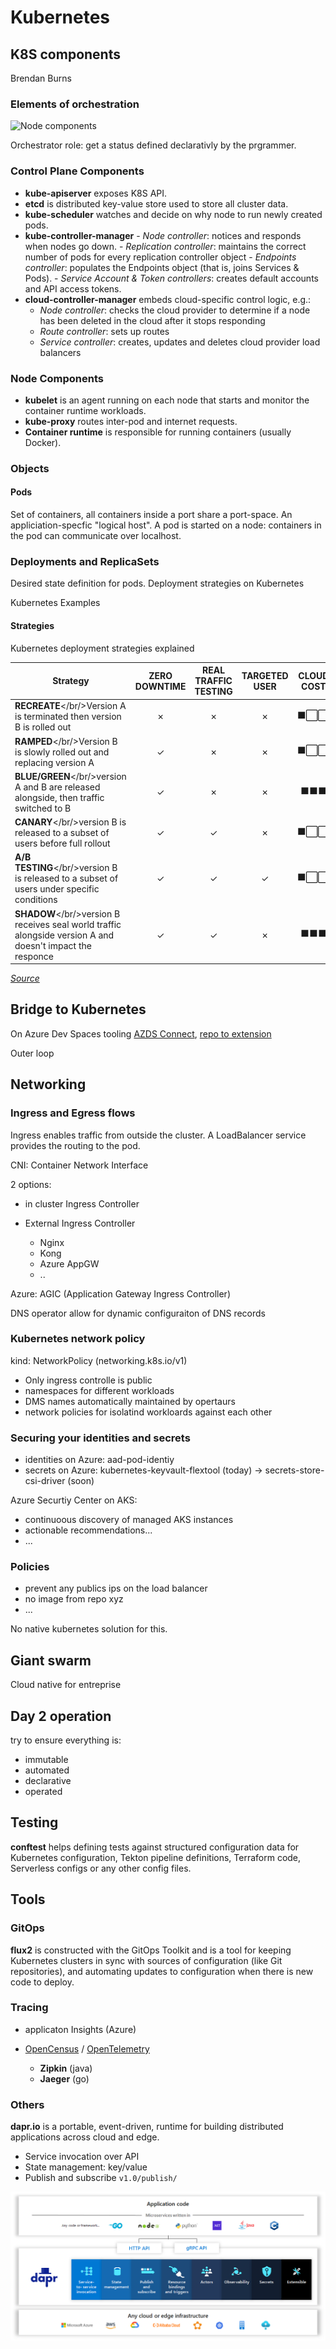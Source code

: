 # Kubernetes


## K8S components

Brendan Burns

### Elements of orchestration

![Node components](https://d33wubrfki0l68.cloudfront.net/7016517375d10c702489167e704dcb99e570df85/7bb53/images/docs/components-of-kubernetes.png)

Orchestrator role: get a status defined declarativly by the prgrammer.



### Control Plane Components

* **kube-apiserver** exposes K8S API.
* **etcd** <badge-stars repo='etcd-io/etcd'></badge-stars> is distributed key-value store used to store all cluster data.
* **kube-scheduler** watches and decide on why node to run newly created pods.
* **kube-controller-manager**
      - *Node controller*: notices and responds when nodes go down.
      - *Replication controller*: maintains the correct number of pods for every replication controller object
      - *Endpoints controller*: populates the Endpoints object (that is, joins Services & Pods).
      - *Service Account & Token controllers*: creates default accounts and API access tokens.
* **cloud-controller-manager** embeds cloud-specific control logic, e.g.:
     * *Node controller*: checks the cloud provider to determine if a node has been deleted in the cloud after it stops responding
     * *Route controller*: sets up routes
     * *Service controller*: creates, updates and deletes cloud provider load balancers

### Node Components

* **kubelet** is an agent running on each node that starts and monitor the container runtime workloads.
* **kube-proxy** routes inter-pod and internet requests.
* **Container runtime** is responsible for running containers (usually Docker).


### Objects

#### Pods

Set of containers, all containers inside a port share a port-space. An appliciation-specfic "logical host". A pod is started on a node: containers in the pod can communicate over localhost.



### Deployments and ReplicaSets

Desired state definition for pods. Deployment strategies on Kubernetes


Kubernetes Examples <badge-stars repo='ContainerSolutions/kubernetes-examples'></badge-stars>

#### Strategies

 Kubernetes deployment strategies explained <badge-stars repo='ContainerSolutions/k8s-deployment-strategies'></badge-stars>

<div class="table_initial"></div>

| Strategy                                                                                                  | ZERO DOWNTIME | REAL TRAFFIC  TESTING | TARGETED USER | CLOUD COST | ROLLBACK DURATION | NEGATIVE IMPACT ON USER | COMPLEXITY OF SETUP |
|-----------------------------------------------------------------------------------------------------------|:-------------:|:---------------------:|:-------------:|:----------:|:-----------------:|:-----------------------:|:-------------------:|
| **RECREATE**</br/>Version A is terminated then version B is rolled out                                    |       ✗       |           ✗           |       ✗       |   ⬛⬜⬜   |       ⬛⬛⬛      |          ⬛⬛⬛         |        ⬜⬜⬜       |
| **RAMPED**</br/>Version B is slowly rolled out and replacing version A                                    |       ✓       |           ✗           |       ✗       |   ⬛⬜⬜   |       ⬛⬛⬛      |          ⬛⬜⬜         |        ⬛⬜⬜       |
| **BLUE/GREEN**</br/>version A and B are released alongside, then traffic switched to B                    |       ✓       |           ✗           |       ✗       |   ⬛⬛⬛   |       ⬜⬜⬜      |          ⬛⬛⬜         |        ⬛⬛⬜       |
| **CANARY**</br/>version B is released to a subset of users before full rollout                            |       ✓       |           ✓           |       ✗       |   ⬛⬜⬜   |       ⬛⬜⬜      |          ⬛⬜⬜         |        ⬛⬛⬜       |
| **A/B TESTING**</br/>version B is released to a subset of users under specific conditions                 |       ✓       |           ✓           |       ✓       |   ⬛⬜⬜   |       ⬛⬜⬜      |          ⬛⬜⬜         |        ⬛⬛⬛       |
| **SHADOW**</br/>version B receives seal world traffic alongside version A and doesn't impact the responce |       ✓       |           ✓           |       ✗       |   ⬛⬛⬛   |       ⬜⬜⬜      |          ⬜⬜⬜         |        ⬛⬛⬛       |
[*Source*](https://www.cncf.io/wp-content/uploads/2020/08/CNCF-Presentation-Template-K8s-Deployment.pdf)


## Bridge to Kubernetes


On Azure Dev Spaces tooling [AZDS Connect](https://code.visualstudio.com/docs/containers/bridge-to-kubernetes), [repo to extension](https://github.com/Microsoft/mindaro)

Outer loop

## Networking

### Ingress and Egress flows


Ingress enables traffic from outside the cluster. A LoadBalancer service provides the routing to the pod.

CNI: Container Network Interface


2 options:
- in cluster Ingress Controller
- External Ingress Controller


  - Nginx
  - Kong
  - Azure AppGW
  - ..

Azure: AGIC (Application Gateway Ingress Controller)

DNS operator
allow for dynamic configuraiton of DNS records

### Kubernetes network policy

kind: NetworkPolicy (networking.k8s.io/v1)

- Only ingress controlle is public
- namespaces for different workloads
- DMS names automatically maintained by opertaurs
- network policies for isolatind workloards against each other

### Securing  your identities and secrets

- identities on Azure: aad-pod-identiy
- secrets on Azure: kubernetes-keyvault-flextool (today) -> secrets-store-csi-driver (soon)

Azure Securtiy Center on AKS:
- continuoous discovery of managed AKS instances
- actionable recommendations...
- ...

### Policies

- prevent any publics ips on the load balancer
- no image from repo xyz
- ...

No native kubernetes solution for this.




## Giant swarm

Cloud native for entreprise



## Day 2 operation

try to ensure everything is:
- immutable
- automated
- declarative
- operated


## Testing

**conftest** <badge-stars repo='open-policy-agent/conftest'></badge-stars> helps defining tests against structured configuration data for Kubernetes configuration, Tekton pipeline definitions, Terraform code, Serverless configs or any other config files.

## Tools

### GitOps

**flux2** <badge-stars repo='fluxcd/flux2'></badge-stars> <badge-doc href='https://toolkit.fluxcd.io'></badge-doc> is constructed
with the GitOps Toolkit and is a tool for keeping Kubernetes clusters in sync
with sources of configuration (like Git repositories), and automating updates to
configuration when there is new code to deploy.

### Tracing

- applicaton Insights (Azure)
- [OpenCensus](https://github.com/census-instrumentation) /
  [OpenTelemetry](https://github.com/open-telemetry)

  - **Zipkin** (java) <badge-stars repo='openzipkin/zipkin'></badge-stars>
  - **Jaeger** (go) <badge-stars repo='jaegertracing/jaeger'></badge-stars>

### Others

**dapr.io** <badge-stars repo='dapr/dapr'></badge-stars> is a portable,
event-driven, runtime for building distributed applications across cloud and
edge.

- Service invocation over API
- State management: key/value
- Publish and subscribe `v1.0/publish/`

![Overview](https://raw.githubusercontent.com/dapr/dapr/master/img/overview.png)
